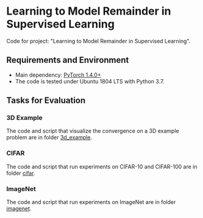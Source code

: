 # Learning to Model Remainder in Supervised Learning
Code for project: "Learning to Model Remainder in Supervised Learning". 

## Requirements and Environment

* Main dependency: [PyTorch 1.4.0+](https://pytorch.org/)
* The code is tested under Ubuntu 1804 LTS with Python 3.7.

## Tasks for Evaluation

### 3D Example
The code and script that visualize the convergence on a 3D example problem are in folder [3d_example](./3d_example).

### CIFAR
The code and script that run experiments on CIFAR-10 and CIFAR-100 are in folder [cifar](./cifar).

### ImageNet
The code and script that run experiments on ImageNet are in folder [imagenet](./imagenet).